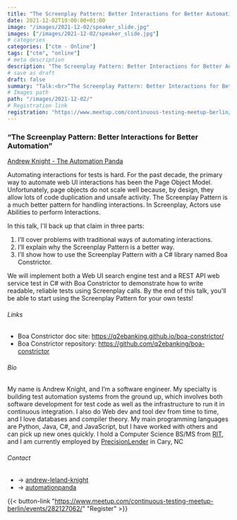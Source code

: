 ```yaml
---
title: "The Screenplay Pattern: Better Interactions for Better Automation"
date: 2021-12-02T19:00:00+01:00
image: "/images/2021-12-02/speaker_slide.jpg"
images: ["/images/2021-12-02/speaker_slide.jpg"]
# categories
categories: ["ctm - Online"]
tags: ["ctm", "online"]
# meta description
description: "The Screenplay Pattern: Better Interactions for Better Automation"
# save as draft
draft: false
summary: "Talk:<br>“The Screenplay Pattern: Better Interactions for Better Automation” (Andrew Knight)"
# Images path
path: "/images/2021-12-02/"
# Registration link
registration: "https://www.meetup.com/continuous-testing-meetup-berlin/events/282127062/"
---
```


### “The Screenplay Pattern: Better Interactions for Better Automation”
[Andrew Knight - The Automation Panda](https://www.linkedin.com/in/andrew-leland-knight/)


Automating interactions for tests is hard. For the past decade, the primary way to automate 
web UI interactions has been the Page Object Model. Unfortunately, page objects do not scale 
well because, by design, they allow lots of code duplication and unsafe activity. 
The Screenplay Pattern is a much better pattern for handling interactions. In Screenplay, 
Actors use Abilities to perform Interactions.

In this talk, I'll back up that claim in three parts:

1. I’ll cover problems with traditional ways of automating interactions.
2. I’ll explain why the Screenplay Pattern is a better way.
3. I’ll show how to use the Screenplay Pattern with a C# library named Boa Constrictor.

We will implement both a Web UI search engine test and a REST API web service test in C# 
with Boa Constrictor to demonstrate how to write readable, reliable tests using Screenplay 
calls. By the end of this talk, you'll be able to start using the Screenplay Pattern for 
your own tests!

###### Links

* Boa Constrictor doc site: https://q2ebanking.github.io/boa-constrictor/
* Boa Constrictor repository: https://github.com/q2ebanking/boa-constrictor

###### Bio
My name is Andrew Knight, and I’m a software engineer. My specialty is building test 
automation systems from the ground up, which involves both software development for 
test code as well as the infrastructure to run it in continuous integration. I also 
do Web dev and tool dev from time to time, and I love databases and compiler theory. 
My main programming languages are Python, Java, C#, and JavaScript, but I have worked 
with others and can pick up new ones quickly. I hold a Computer Science BS/MS from 
[RIT](https://www.rit.edu/), and I am currently employed by 
[PrecisionLender](https://precisionlender.com/) in Cary, NC


###### Contact
- <i class="fa fa-linkedin"></i> -> [andrew-leland-knight](http://www.linkedin.com/in/andrew-leland-knight)
- <i class="fa fa-twitter"></i> -> [automationpanda](https://twitter.com/automationpanda)

{{< button-link "https://www.meetup.com/continuous-testing-meetup-berlin/events/282127062/" "Register" >}}
